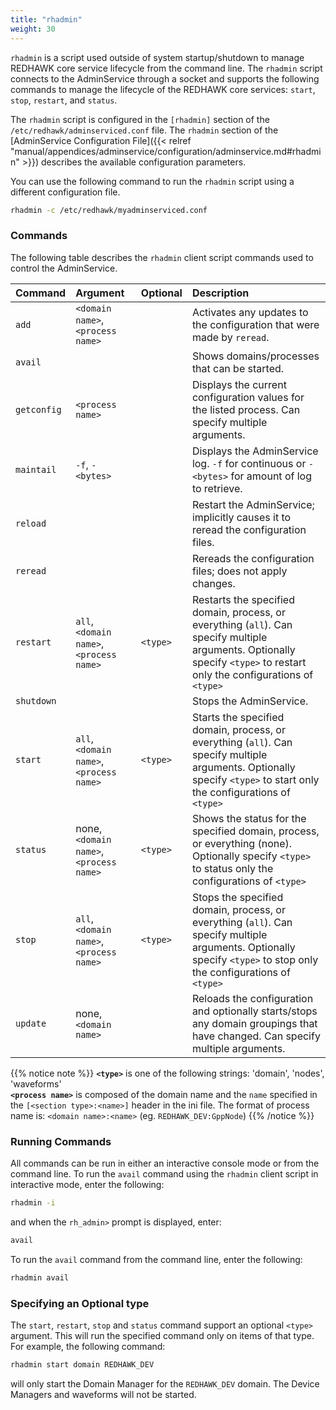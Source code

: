 ```yaml
---
title: "rhadmin"
weight: 30
---
```


`rhadmin` is a script used outside of system startup/shutdown to manage REDHAWK core service lifecycle from the command line. The `rhadmin` script connects to the AdminService through a socket and supports the following commands to manage the lifecycle of the REDHAWK core services: `start`, `stop`, `restart`, and `status`.

The `rhadmin` script is configured in the `[rhadmin]` section of the `/etc/redhawk/adminserviced.conf` file. The `rhadmin` section of the [AdminService Configuration File]({{< relref "manual/appendices/adminservice/configuration/adminservice.md#rhadmin" >}}) describes the available configuration parameters.

You can use the following command to run the `rhadmin` script using a different configuration file.
```sh
rhadmin -c /etc/redhawk/myadminserviced.conf
```

### Commands

The following table describes the `rhadmin` client script commands used to control the AdminService.

| **Command** | **Argument**                             | **Optional** | **Description**                                                                                                |
| :---------- | :--------------------------------------- | :----------- |:-------------------------------------------------------------------------------------------------------------- |
| `add`       | `<domain name>`, `<process name>`        |              | Activates any updates to the configuration that were made by `reread`.                                         |
| `avail`     |                                          |              | Shows domains/processes that can be started.                                                                   |
| `getconfig` | `<process name>`                         |              | Displays the current configuration values for the listed process. Can specify multiple arguments.              |
| `maintail`  | `-f`, `-<bytes>`                         |              | Displays the AdminService log. `-f` for continuous or `-<bytes>` for amount of log to retrieve.                |
| `reload`    |                                          |              | Restart the AdminService; implicitly causes it to reread the configuration files.                              |
| `reread`    |                                          |              | Rereads the configuration files; does not apply changes.                                                       |
| `restart`   | `all`, `<domain name>`, `<process name>` | `<type>`     | Restarts the specified domain, process, or everything (`all`). Can specify multiple arguments. Optionally specify `<type>` to restart only the configurations of `<type>` |
| `shutdown`  |                                          |              | Stops the AdminService.                                                                                        |
| `start`     | `all`, `<domain name>`, `<process name>` | `<type>`     | Starts the specified domain, process, or everything (`all`). Can specify multiple arguments. Optionally specify `<type>` to start only the configurations of `<type>`   |
| `status`    | none, `<domain name>`, `<process name>`  | `<type>`     | Shows the status for the specified domain, process, or everything (none). Optionally specify `<type>` to status only the configurations of `<type>`                     |
| `stop`      | `all`, `<domain name>`, `<process name>` | `<type>`     | Stops the specified domain, process, or everything (`all`). Can specify multiple arguments. Optionally specify `<type>` to stop only the configurations of `<type>`    |
| `update`    | none, `<domain name>`                    |              | Reloads the configuration and optionally starts/stops any domain groupings that have changed. Can specify multiple arguments. |

{{% notice note %}}
**`<type>`** is one of the following strings: 'domain', 'nodes', 'waveforms'  
**`<process name>`** is composed of the domain name and the `name` specified in the `[<section type>:<name>]` header in the ini file. The format of process name is: `<domain name>:<name>` (eg. `REDHAWK_DEV:GppNode`)
{{% /notice %}}

### Running Commands
All commands can be run in either an interactive console mode or from the command line. To run the `avail` command using the `rhadmin` client script in interactive mode, enter the following:
```sh
rhadmin -i
```
and when the `rh_admin>` prompt is displayed, enter:
```sh
avail
```

To run the `avail` command from the command line, enter the following:
```sh
rhadmin avail
```

### Specifying an Optional type
The `start`, `restart`, `stop` and `status` command support an optional `<type>` argument. This will run the specified command only on items of that type. For example, the following command:
```sh
rhadmin start domain REDHAWK_DEV
```
will only start the Domain Manager for the `REDHAWK_DEV` domain. The Device Managers and waveforms will not be started.
